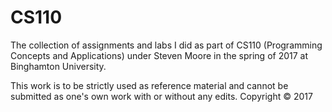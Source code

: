 # CS110
The collection of assignments and labs I did as part of CS110 (Programming Concepts and Applications) under Steven Moore in the spring of 2017 at Binghamton University.

This work is to be strictly used as reference material and cannot be submitted as one's own work with or without any edits.
Copyright © 2017
